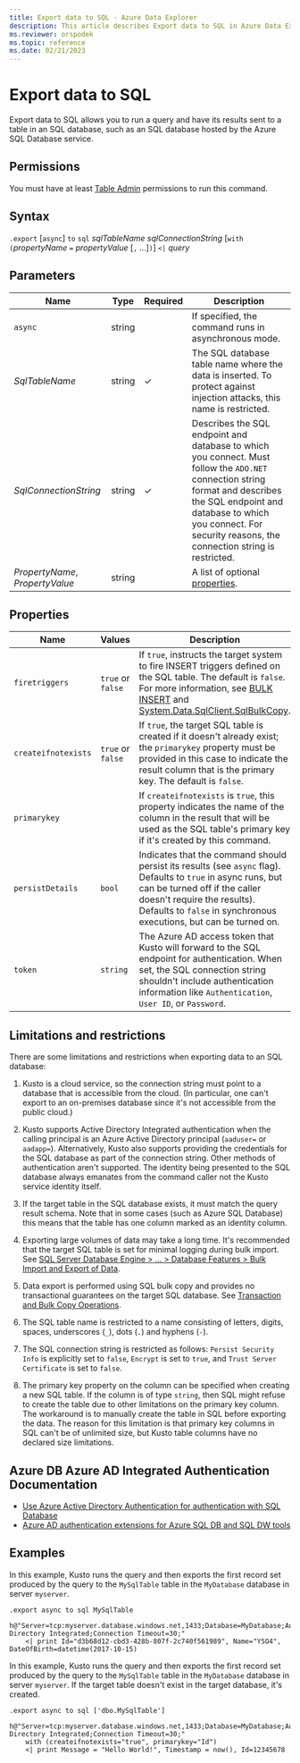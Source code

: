 ```yaml
---
title: Export data to SQL - Azure Data Explorer
description: This article describes Export data to SQL in Azure Data Explorer.
ms.reviewer: orspodek
ms.topic: reference
ms.date: 02/21/2023
---
```

# Export data to SQL

Export data to SQL allows you to run a query and have its results sent to a table in an SQL database, such as an SQL database hosted by the Azure SQL Database service.

## Permissions

You must have at least [Table Admin](../access-control/role-based-access-control.md) permissions to run this command.

## Syntax

`.export` [`async`] `to` `sql` *sqlTableName* *sqlConnectionString* [`with` `(`*propertyName* `=` *propertyValue* [`,` ...]`)`] `<|` *query*

## Parameters

| Name | Type | Required | Description |
|--|--|--|--|
| `async` | string | | If specified, the command runs in asynchronous mode.|
| *SqlTableName* | string | &check; | The SQL database table name where the data is inserted. To protect against injection attacks, this name is restricted.|
| *SqlConnectionString* | string | &check; | Describes the SQL endpoint and database to which you connect. Must follow the `ADO.NET` connection string format and describes the SQL endpoint and database to which you connect. For security reasons, the connection string is restricted.|
| *PropertyName*, *PropertyValue*| string || A list of optional [properties](#properties).|

## Properties

|Name               |Values           |Description|
|-------------------|-----------------|-----------|
|`firetriggers`     |`true` or `false`|If `true`, instructs the target system to fire INSERT triggers defined on the SQL table. The default is `false`. For more information, see [BULK INSERT](/sql/t-sql/statements/bulk-insert-transact-sql) and [System.Data.SqlClient.SqlBulkCopy](/dotnet/api/system.data.sqlclient.sqlbulkcopy).|
|`createifnotexists`|`true` or `false`|If `true`, the target SQL table is created if it doesn't already exist; the `primarykey` property must be provided in this case to indicate the result column that is the primary key. The default is `false`.|
|`primarykey`       |                 |If `createifnotexists` is `true`, this property indicates the name of the column in the result that will be used as the SQL table's primary key if it's created by this command.|
|`persistDetails`   |`bool`           |Indicates that the command should persist its results (see `async` flag). Defaults to `true` in async runs, but can be turned off if the caller doesn't require the results). Defaults to `false` in synchronous executions, but can be turned on. |
|`token`            |`string`         |The Azure AD access token that Kusto will forward to the SQL endpoint for authentication. When set, the SQL connection string shouldn't include authentication information like `Authentication`, `User ID`, or `Password`.|

## Limitations and restrictions

There are some limitations and restrictions when exporting data to an SQL database:

1. Kusto is a cloud service, so the connection string must point to a
   database that is accessible from the cloud. (In particular, one can't
   export to an on-premises database since it's not accessible from the public
   cloud.)

2. Kusto supports Active Directory Integrated authentication when the calling
   principal is an Azure Active Directory principal (`aaduser=` or `aadapp=`).
   Alternatively, Kusto also supports providing the credentials for the SQL
   database as part of the connection string. Other methods of authentication
   aren't supported. The identity being presented to the SQL
   database always emanates from the command caller not the Kusto service
   identity itself.

3. If the target table in the SQL database exists, it must match the query result
   schema. Note that in some cases (such as Azure SQL Database) this means
   that the table has one column marked as an identity column.

4. Exporting large volumes of data may take a long time. It's recommended that
   the target SQL table is set for minimal logging during bulk import.
   See [SQL Server Database Engine > ... > Database Features > Bulk Import and Export of Data](/sql/relational-databases/import-export/prerequisites-for-minimal-logging-in-bulk-import).

5. Data export is performed using SQL bulk copy and provides no transactional guarantees on the target SQL database. See [Transaction and Bulk Copy Operations](/dotnet/framework/data/adonet/sql/transaction-and-bulk-copy-operations).

6. The SQL table name is restricted to a name consisting of letters, digits, spaces, underscores (`_`), dots (`.`) and hyphens (`-`).

7. The SQL connection string is restricted as follows: `Persist Security Info`
   is explicitly set to `false`, `Encrypt` is set to `true`, and `Trust Server Certificate`
   is set to `false`.

8. The primary key property on the column can be specified when creating
   a new SQL table. If the column is of type `string`, then SQL might refuse to create the
   table due to other limitations on the primary key column. The workaround is to manually create the table in SQL before exporting the data. The reason for this limitation is that primary key columns in SQL can't be of unlimited size, but Kusto table columns
   have no declared size limitations.

## Azure DB Azure AD Integrated Authentication Documentation

* [Use Azure Active Directory Authentication for authentication with SQL Database](/azure/sql-database/sql-database-aad-authentication)
* [Azure AD authentication extensions for Azure SQL DB and SQL DW tools](https://azure.microsoft.com/blog/azure-ad-authentication-extensions-for-azure-sql-db-and-sql-dw-tools/)

## Examples

In this example, Kusto runs the query and then exports the first record set produced by the query to the `MySqlTable` table in the `MyDatabase` database in server `myserver`.

```kusto 
.export async to sql MySqlTable
    h@"Server=tcp:myserver.database.windows.net,1433;Database=MyDatabase;Authentication=Active Directory Integrated;Connection Timeout=30;"
    <| print Id="d3b68d12-cbd3-428b-807f-2c740f561989", Name="YSO4", DateOfBirth=datetime(2017-10-15)
```

In this example, Kusto runs the query and then exports the first record set produced by the query to the `MySqlTable` table in the `MyDatabase` database in server `myserver`.
If the target table doesn't exist in the target database, it's created.

```kusto 
.export async to sql ['dbo.MySqlTable']
    h@"Server=tcp:myserver.database.windows.net,1433;Database=MyDatabase;Authentication=Active Directory Integrated;Connection Timeout=30;"
    with (createifnotexists="true", primarykey="Id")
    <| print Message = "Hello World!", Timestamp = now(), Id=12345678
```